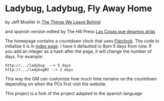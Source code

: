 # Ladybug, Ladybug, Fly Away Home

by Jeff Moeller in [The Things We Leave Behind](http://www.drivethrurpg.com/product/191250/The-Things-We-Leave-Behind)

and spanish version edited by The Hill Press [Las Cosas que dejamos atrás](https://www.thehillspress.es/producto/preventa-las-cosas-que-dejamos-atras/)

The homepage contains a countdown clock that uses [Flipclock](http://flipclockjs.com/). The code to initialize it is in [index page](index.html). I have it defaulted to 8pm 5 days from now. If you add an integer as a hash after the page, it will change the number of days. For example:

```
http://.../ladybug  --> 5 days
http://.../ladybug#2 --> 2 days
```

This way the GM can customize how much time remains on the countdown depending on when the PCs first visit the website.

This project is a fork of the project adapted to the spanish language